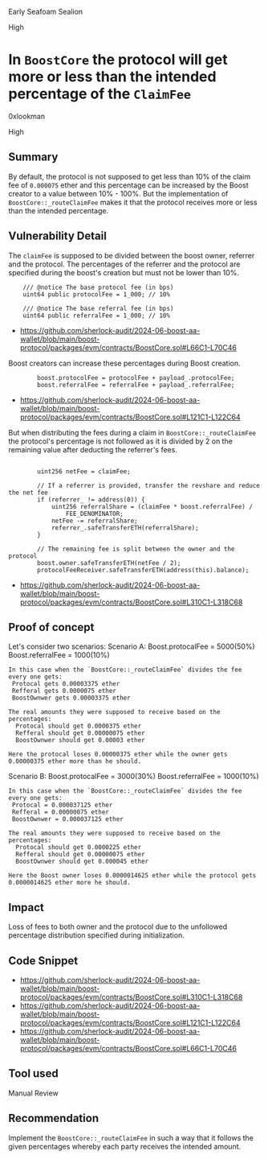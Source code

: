 Early Seafoam Sealion

High

# In `BoostCore` the protocol will get more or less than the intended percentage of the `ClaimFee`

0xlookman

High

## Summary
By default, the protocol is not supposed to get less than 10% of the claim fee of `0.000075` ether and this percentage can be increased by the Boost creator to a value between 10% - 100%. But the implementation of `BoostCore::_routeClaimFee` makes it that the protocol receives more or less than the intended percentage. 

## Vulnerability Detail
The `claimFee` is supposed to be divided between the boost owner, referrer and the protocol. The percentages of the referrer and the protocol are specified during the boost's creation but must not be lower than 10%.

```Solidity
    /// @notice The base protocol fee (in bps)
    uint64 public protocolFee = 1_000; // 10%

    /// @notice The base referral fee (in bps)
    uint64 public referralFee = 1_000; // 10%
```
- https://github.com/sherlock-audit/2024-06-boost-aa-wallet/blob/main/boost-protocol/packages/evm/contracts/BoostCore.sol#L66C1-L70C46


Boost creators can increase these percentages during Boost creation.

```Solidity
        boost.protocolFee = protocolFee + payload_.protocolFee;
        boost.referralFee = referralFee + payload_.referralFee;
```
- https://github.com/sherlock-audit/2024-06-boost-aa-wallet/blob/main/boost-protocol/packages/evm/contracts/BoostCore.sol#L121C1-L122C64


But when distributing the fees during a claim in `BoostCore::_routeClaimFee` the protocol's percentage is not followed as it is divided by 2 on the remaining value after deducting the referrer's fees.

```Solidity

        uint256 netFee = claimFee;

        // If a referrer is provided, transfer the revshare and reduce the net fee
        if (referrer_ != address(0)) {
            uint256 referralShare = (claimFee * boost.referralFee) /
                FEE_DENOMINATOR;
            netFee -= referralShare;
            referrer_.safeTransferETH(referralShare);
        }

        // The remaining fee is split between the owner and the protocol
        boost.owner.safeTransferETH(netFee / 2);
        protocolFeeReceiver.safeTransferETH(address(this).balance);

```
- https://github.com/sherlock-audit/2024-06-boost-aa-wallet/blob/main/boost-protocol/packages/evm/contracts/BoostCore.sol#L310C1-L318C68


## Proof of concept 
Let's consider two scenarios:
Scenario A:
     Boost.protocalFee = 5000(50%)
     Boost.referralFee = 1000(10%)

    In this case when the `BoostCore::_routeClaimFee` divides the fee every one gets:
     Protocal gets 0.00003375 ether
     Refferal gets 0.0000075 ether
     BoostOwnwer gets 0.00003375 ether

    The real amounts they were supposed to receive based on the percentages:
      Protocal should get 0.0000375 ether
      Refferal should get 0.00000075 ether
      BoostOwnwer should get 0.00003 ether  

    Here the protocal loses 0.00000375 ether while the owner gets 0.00000375 ether more than he should.


Scenario B:
     Boost.protocalFee = 3000(30%)
     Boost.referralFee = 1000(10%)

    In this case when the `BoostCore::_routeClaimFee` divides the fee every one gets:
     Protocal = 0.000037125 ether
     Refferal = 0.00000075 ether
     BoostOwnwer = 0.000037125 ether

    The real amounts they were supposed to receive based on the percentages:
      Protocal should get 0.0000225 ether
      Refferal should get 0.00000075 ether
      BoostOwnwer should get 0.000045 ether  

    Here the Boost owner loses 0.0000014625 ether while the protocol gets 0.0000014625 ether more he should.


## Impact
  Loss of fees to both owner and the protocol due to the unfollowed percentage distribution specified during initialization.

## Code Snippet
- https://github.com/sherlock-audit/2024-06-boost-aa-wallet/blob/main/boost-protocol/packages/evm/contracts/BoostCore.sol#L310C1-L318C68
- https://github.com/sherlock-audit/2024-06-boost-aa-wallet/blob/main/boost-protocol/packages/evm/contracts/BoostCore.sol#L121C1-L122C64
- https://github.com/sherlock-audit/2024-06-boost-aa-wallet/blob/main/boost-protocol/packages/evm/contracts/BoostCore.sol#L66C1-L70C46

## Tool used

Manual Review

## Recommendation
 Implement the `BoostCore::_routeClaimFee` in such a way that it follows the given percentages whereby each party receives the intended amount.